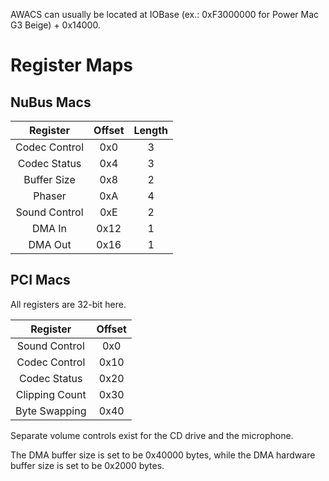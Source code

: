 AWACS can usually be located at IOBase (ex.: 0xF3000000 for Power Mac G3 Beige) + 0x14000.

# Register Maps

## NuBus Macs
| Register          | Offset | Length
|:-----------------:|:------:|:------:|
| Codec Control     | 0x0    | 3      |
| Codec Status      | 0x4    | 3      |
| Buffer Size       | 0x8    | 2      |
| Phaser            | 0xA    | 4      |
| Sound Control     | 0xE    | 2      |
| DMA In            | 0x12   | 1      |
| DMA Out           | 0x16   | 1      |

## PCI Macs

All registers are 32-bit here.

| Register          | Offset |
|:-----------------:|:------:|
| Sound Control     | 0x0    | 
| Codec Control     | 0x10   |
| Codec Status      | 0x20   |
| Clipping Count    | 0x30   |
| Byte Swapping     | 0x40   |


Separate volume controls exist for the CD drive and the microphone.

The DMA buffer size is set to be 0x40000 bytes, while the DMA hardware buffer size is set to be 0x2000 bytes.
